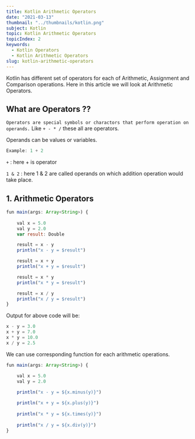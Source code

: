 ```yaml
---
title: Kotlin Arithmetic Operators
date: "2021-03-13"
thumbnail: "../thumbnails/kotlin.png"
subject: Kotlin
topic: Kotlin Arithmetic Operators
topicIndex: 2
keywords:
  - Kotlin Operators
  - Kotlin Arithmetic Operators    
slug: kotlin-arithmetic-operators
---
```


Kotlin has different set of operators for each of Arithmetic, Assignment and Comparison operations. Here in this article we will look at Arithmetic Operators.

## What are Operators ??

`Operators are special symbols or charactors that perform operation on operands.` Like `+ - * /` these all are operators. 

Operands can be values or variables.

```js
Example: 1 + 2 
```

`+` : here + is operator

`1 & 2` : here 1 & 2 are called operands on which addition operation would take place.



## 1. Arithmetic Operators


```js
fun main(args: Array<String>) {
    
    val x = 5.0
    val y = 2.0
    var result: Double

    result = x - y
    println("x - y = $result")

    result = x + y
    println("x + y = $result")

    result = x * y
    println("x * y = $result")

    result = x / y
    println("x / y = $result")
}
```


Output for above code will be:

```js
x - y = 3.0
x + y = 7.0
x * y = 10.0
x / y = 2.5
```

We can use corresponding function for each arithmetic operations.

```js
fun main(args: Array<String>) {

    val x = 5.0
    val y = 2.0
   
    println("x - y = ${x.minus(y)}")

    println("x + y = ${x.plus(y)}")
    
    println("x * y = ${x.times(y)}")
    
    println("x / y = ${x.div(y)}")
}

```

